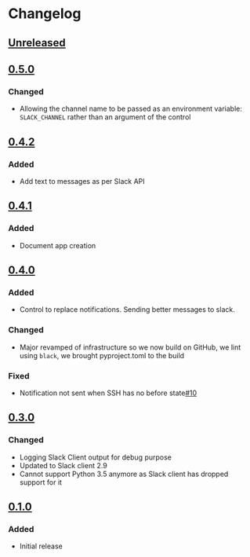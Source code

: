 # Changelog

## [Unreleased][]

[Unreleased]: https://github.com/chaostoolkit-incubator/chaostoolkit-slack/compare/0.5.0...HEAD

## [0.5.0][]

[0.5.0]: https://github.com/chaostoolkit-incubator/chaostoolkit-slack/compare/0.4.2...0.5.0

### Changed

- Allowing the channel name to be passed as an environment variable: `SLACK_CHANNEL`
  rather than an argument of the control

## [0.4.2][]

[0.4.2]: https://github.com/chaostoolkit-incubator/chaostoolkit-slack/compare/0.4.1...0.4.2

### Added

- Add text to messages as per Slack API

## [0.4.1][]

[0.4.1]: https://github.com/chaostoolkit-incubator/chaostoolkit-slack/compare/0.4.0...0.4.1

### Added

- Document app creation

## [0.4.0][]

[0.4.0]: https://github.com/chaostoolkit-incubator/chaostoolkit-slack/compare/0.3.0...0.4.0

### Added

- Control to replace notifications. Sending better messages to slack.

### Changed

- Major revamped of infrastructure so we now build on GitHub, we lint using
  `black`, we brought pyproject.toml to the build

### Fixed

-   Notification not sent when SSH has no before state[#10][10]

[10]: https://github.com/chaostoolkit-incubator/chaostoolkit-slack/pull/10

## [0.3.0][]

[0.3.0]: https://github.com/chaostoolkit-incubator/chaostoolkit-slack/compare/0.2.0...0.3.0

### Changed

-   Logging Slack Client output for debug purpose
-   Updated to Slack client 2.9
-   Cannot support Python 3.5 anymore as Slack client has dropped support
    for it

## [0.1.0][]

[0.1.0]: https://github.com/chaostoolkit-incubator/chaostoolkit-slack/tree/0.1.0

### Added

-   Initial release